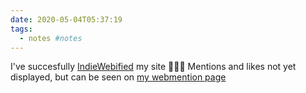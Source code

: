 ```yaml
---
date: 2020-05-04T05:37:19
tags:
  - notes #notes
---
```


I've succesfully [IndieWebified](https://indiewebify.me/) my site 🥰🙌🦇 Mentions and likes not yet displayed, but can be seen on [my webmention page](https://webmention.io/api/mentions.html?token=AdTeNszCWG2M0ODd39Ahsw)
